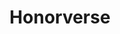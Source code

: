 ---
layout: series_page
title: Honorverse
description: >
    Alex Gude's reviews of books written in the Honorverse series.
---